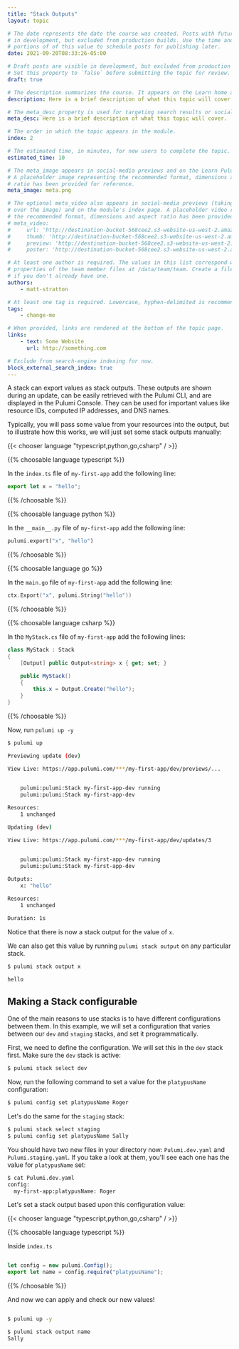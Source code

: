 ```yaml
---
title: "Stack Outputs"
layout: topic

# The date represents the date the course was created. Posts with future dates are visible
# in development, but excluded from production builds. Use the time and timezone-offset
# portions of of this value to schedule posts for publishing later.
date: 2021-09-20T08:33:26-05:00

# Draft posts are visible in development, but excluded from production builds.
# Set this property to `false` before submitting the topic for review.
draft: true

# The description summarizes the course. It appears on the Learn home and module index pages.
description: Here is a brief description of what this topic will cover.

# The meta_desc property is used for targeting search results or social-media previews.
meta_desc: Here is a brief description of what this topic will cover.

# The order in which the topic appears in the module.
index: 2

# The estimated time, in minutes, for new users to complete the topic.
estimated_time: 10

# The meta_image appears in social-media previews and on the Learn Pulumi home page.
# A placeholder image representing the recommended format, dimensions and aspect
# ratio has been provided for reference.
meta_image: meta.png

# The optional meta_video also appears in social-media previews (taking precedence
# over the image) and on the module's index page. A placeholder video representing
# the recommended format, dimensions and aspect ratio has been provided for reference.
# meta_video:
#     url: 'http://destination-bucket-568cee2.s3-website-us-west-2.amazonaws.com/video/2020-09-03-16-46-41.mp4'
#     thumb: 'http://destination-bucket-568cee2.s3-website-us-west-2.amazonaws.com/thumbs/2020-09-03-16-46-41.jpg'
#     preview: 'http://destination-bucket-568cee2.s3-website-us-west-2.amazonaws.com/previews/2020-09-03-16-46-41.jpg'
#     poster: 'http://destination-bucket-568cee2.s3-website-us-west-2.amazonaws.com/posters/2020-09-03-16-46-41.jpg'

# At least one author is required. The values in this list correspond with the `id`
# properties of the team member files at /data/team/team. Create a file for yourself
# if you don't already have one.
authors:
    - matt-stratton

# At least one tag is required. Lowercase, hyphen-delimited is recommended.
tags:
    - change-me

# When provided, links are rendered at the bottom of the topic page.
links:
    - text: Some Website
      url: http://something.com

# Exclude from search-engine indexing for now.
block_external_search_index: true
---
```


A stack can export values as stack outputs. These outputs are shown during an update, can be easily retrieved with the Pulumi CLI, and are displayed in the Pulumi Console. They can be used for important values like resource IDs, computed IP addresses, and DNS names. 

Typically, you will pass some value from your resources into the output, but to illustrate how this works, we will just set some stack outputs manually:

{{< chooser language "typescript,python,go,csharp" / >}}

{{% choosable language typescript %}}

In the `index.ts` file of `my-first-app` add the following line:

```typescript
export let x = "hello";
```

{{% /choosable %}}

{{% choosable language python %}}

In the `__main__.py` file of `my-first-app` add the following line:

```python
pulumi.export("x", "hello")
```

{{% /choosable %}}

{{% choosable language go %}}

In the `main.go` file of `my-first-app` add the following line:

```go
ctx.Export("x", pulumi.String("hello"))
```

{{% /choosable %}}


{{% choosable language csharp %}}

In the `MyStack.cs` file of `my-first-app` add the following lines:

```csharp
class MyStack : Stack
{
    [Output] public Output<string> x { get; set; }

    public MyStack()
    {
        this.x = Output.Create("hello");
    }
}
```

{{% /choosable %}}

Now, run `pulumi up -y`

```bash
$ pulumi up

Previewing update (dev)

View Live: https://app.pulumi.com/***/my-first-app/dev/previews/...


    pulumi:pulumi:Stack my-first-app-dev running 
    pulumi:pulumi:Stack my-first-app-dev  
 
Resources:
    1 unchanged

Updating (dev)

View Live: https://app.pulumi.com/***/my-first-app/dev/updates/3


    pulumi:pulumi:Stack my-first-app-dev running 
    pulumi:pulumi:Stack my-first-app-dev  
 
Outputs:
    x: "hello"

Resources:
    1 unchanged

Duration: 1s

```

Notice that there is now a stack output for the value of `x`.

We can also get this value by running `pulumi stack output` on any particular stack.

```bash
$ pulumi stack output x

hello
```

## Making a Stack configurable

One of the main reasons to use stacks is to have different configurations between them. In this example, we will set a configuration that varies between our `dev` and `staging` stacks, and set it programmatically. 

First, we need to define the configuration. We will set this in the `dev` stack first. Make sure the `dev` stack is active:

```bash
$ pulumi stack select dev
```

Now, run the following command to set a value for the `platypusName` configuration:

```bash
$ pulumi config set platypusName Roger
```
Let's do the same for the `staging` stack:

```bash
$ pulumi stack select staging
$ pulumi config set platypusName Sally
```

You should have two new files in your directory now: `Pulumi.dev.yaml` and `Pulumi.staging.yaml`. If you take a look at them, you'll see each one has the value for `platypusName` set:

```bash
$ cat Pulumi.dev.yaml
config:
  my-first-app:platypusName: Roger
```

Let's set a stack output based upon this configuration value:

{{< chooser language "typescript,python,go,csharp" / >}}

{{% choosable language typescript %}}

Inside `index.ts`

```typescript

let config = new pulumi.Config();
export let name = config.require("platypusName");

```

{{% /choosable %}}

And now we can apply and check our new values!

```bash

$ pulumi up -y

$ pulumi stack output name
Sally
```

